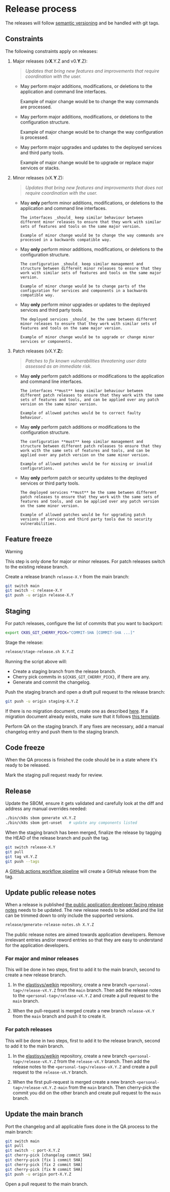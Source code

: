 # Release process

The releases will follow [semantic versioning](https://semver.org/) and be handled with git tags.

## Constraints

The following constraints apply on releases:

1. Major releases (v**X**.Y.Z and v0.**Y**.Z):

    > _Updates that bring new features and improvements that require coordination with the user._

    - May perform major additions, modifications, or deletions to the application and command line interfaces.

        Example of major change would be to change the way commands are processed.

    - May perform major additions, modifications, or deletions to the configuration structure.

        Example of major change would be to change the way configuration is processed.

    - May perform major upgrades and updates to the deployed services and third party tools.

        Example of major change would be to upgrade or replace major services or stacks.

1. Minor releases (vX.**Y**.Z):

    > _Updates that bring new features and improvements that does not require coordination with the user._

    - May **only** perform minor additions, modifications, or deletions to the application and command line interfaces.

          The interfaces _should_ keep similar behaviour between different minor releases to ensure that they work with similar sets of features and tools on the same major version.

          Example of minor change would be to change the way commands are processed in a backwards compatible way.

    - May **only** perform minor additions, modifications, or deletions to the configuration structure.

          The configuration _should_ keep similar management and structure between different minor releases to ensure that they work with similar sets of features and tools on the same major version.

          Example of minor change would be to change parts of the configuration for services and components in a backwards compatible way.

    - May **only** perform minor upgrades or updates to the deployed services and third party tools.

          The deployed services _should_ be the same between different minor releases to ensure that they work with similar sets of features and tools on the same major version.

          Example of minor change would be to upgrade or change minor services or components.

1. Patch releases (vX.Y.**Z**):

    > _Patches to fix known vulnerabilities threatening user data assessed as an immediate risk._

    - May **only** perform patch additions or modifications to the application and command line interfaces.

          The interfaces **must** keep similar behaviour between different patch releases to ensure that they work with the same sets of features and tools, and can be applied over any patch version on the same minor version.

          Example of allowed patches would be to correct faulty behaviour.

    - May **only** perform patch additions or modifications to the configuration structure.

          The configuration **must** keep similar management and structure between different patch releases to ensure that they work with the same sets of features and tools, and can be applied over any patch version on the same minor version.

          Example of allowed patches would be for missing or invalid configurations.

    - May **only** perform patch or security updates to the deployed services or third party tools.

          The deployed services **must** be the same between different patch releases to ensure that they work with the same sets of features and tools, and can be applied over any patch version on the same minor version.

          Example of allowed patches would be for upgrading patch versions of services and third party tools due to security vulnerabilities.

## Feature freeze

> [!warning]
> This step is only done for major or minor releases.
> For patch releases switch to the existing release branch.

Create a release branch `release-X.Y` from the main branch:

```bash
git switch main
git switch -c release-X.Y
git push -u origin release-X.Y
```

## Staging

For patch releases, configure the list of commits that you want to backport:

```bash
export CK8S_GIT_CHERRY_PICK="COMMIT-SHA [COMMIT-SHA ...]"
```

Stage the release:

```bash
release/stage-release.sh X.Y.Z
```

Running the script above will:

- Create a staging branch from the release branch.
- Cherry pick commits in `${CK8S_GIT_CHERRY_PICK}`, if there are any.
- Generate and commit the changelog.

Push the staging branch and open a draft pull request to the release branch:

```bash
git push -u origin staging-X.Y.Z
```

If there is no migration document, create one as described [here](../migration/README.md).
If a migration document already exists, make sure that it follows [this template](../migration/template/README.md).

Perform QA on the staging branch.
If any fixes are necessary, add a manual changelog entry and push them to the staging branch.

## Code freeze

When the QA process is finished the code should be in a state where it's ready to be released.

Mark the staging pull request ready for review.

## Release

Update the SBOM, ensure it gets validated and carefully look at the diff and address any manual overrides needed:

```sh
./bin/ck8s sbom generate vX.Y.Z
./bin/ck8s sbom get-unset   # update any components listed
```

When the staging branch has been merged, finalize the release by tagging the HEAD of the release branch and push the tag.

```bash
git switch release-X.Y
git pull
git tag vX.Y.Z
git push --tags
```

A [GitHub actions workflow pipeline](/.github/workflows/release.yml) will create a GitHub release from the tag.

## Update public release notes

When a release is published [the public application developer facing release notes](https://github.com/elastisys/welkin/blob/main/docs/release-notes/welkin.md) needs to be updated.
The new release needs to be added and the list can be trimmed down to only include the supported versions.

```bash
release/generate-release-notes.sh X.Y.Z
```

The public release notes are aimed towards application developers.
Remove irrelevant entries and/or reword entries so that they are easy to understand for the application developers.

### For major and minor releases

This will be done in two steps, first to add it to the main branch, second to create a new release branch.

1. In the [elastisys/welkin](https://github.com/elastisys/welkin) repository, create a new branch `<personal-tag>/release-vX.Y.Z` from the `main` branch.
    Then add the release notes to the `<personal-tag>/release-vX.Y.Z` and create a pull request to the `main` branch.

1. When the pull-request is merged create a new branch `release-vX.Y` from the `main` branch and push it to create it.

### For patch releases

This will be done in two steps, first to add it to the release branch, second to add it to the main branch.

1. In the [elastisys/welkin](https://github.com/elastisys/welkin) repository, create a new branch `<personal-tag>/release-vX.Y.Z` from the `release-vX.Y` branch.
    Then add the release notes to the `<personal-tag>/release-vX.Y.Z` and create a pull request to the `release-vX.Y` branch.

1. When the first pull-request is merged create a new branch `<personal-tag>/release-vX.Y.Z-main` from the `main` branch.
    Then cherry-pick the commit you did on the other branch and create pull request to the `main` branch.

## Update the main branch

Port the changelog and all applicable fixes done in the QA process to the main branch:

```bash
git switch main
git pull
git switch -c port-X.Y.Z
git cherry-pick [changelog commit SHA]
git cherry-pick [fix 1 commit SHA]
git cherry-pick [fix 2 commit SHA]
git cherry-pick [fix N commit SHA]
git push -u origin port-X.Y.Z
```

Open a pull request to the main branch.
